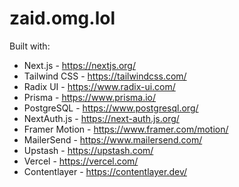 # zaid.omg.lol

Built with:

-  Next.js - https://nextjs.org/
-  Tailwind CSS - https://tailwindcss.com/
-  Radix UI - https://www.radix-ui.com/
-  Prisma - https://www.prisma.io/
-  PostgreSQL - https://www.postgresql.org/
-  NextAuth.js - https://next-auth.js.org/
-  Framer Motion - https://www.framer.com/motion/
-  MailerSend - https://www.mailersend.com/
-  Upstash - https://upstash.com/
-  Vercel - https://vercel.com/
-  Contentlayer - https://contentlayer.dev/
